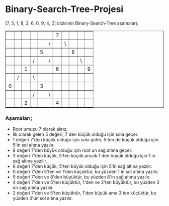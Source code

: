 # Binary-Search-Tree-Projesi
[7, 5, 1, 8, 3, 6, 0, 9, 4, 2] dizisinin Binary-Search-Tree aşamaları;
<table width="27%" border="1" cellpadding="0" cellspacing="0">

<tbody>

<tr>

<td></td>

<td></td>

<td></td>

<td>  </td>

<td>  </td>

<td>  </td>

<td>7</td>

<td>  </td>

<td>  </td>

<td>  </td>

<td>  </td>

</tr>

<tr>

<td></td>

<td></td>

<td></td>

<td></td>

<td></td>

<td>/</td>

<td></td>

<td>\</td>

<td></td>

<td></td>

<td></td>

</tr>

<tr>

<td></td>

<td></td>

<td></td>

<td></td>

<td>5</td>

<td></td>

<td></td>

<td></td>

<td>8</td>

<td></td>

<td></td>

</tr>

<td></td>

<td></td>

<td></td>

<td>/</td>

<td></td>

<td>\</td>

<td></td>

<td></td>

<td></td>

<td>\</td>

<td></td>

<tr>

<td></td>

<td></td>

<td>1</td>

<td></td>

<td></td>

<td></td>

<td>6</td>

<td></td>

<td></td>

<td></td>

<td>9</td>

</tr>

<tr>

<td></td>

<td>/</td>

<td></td>

<td>\</td>

<td></td>

<td></td>

<td></td>

<td></td>

<td></td>

<td></td>

<td></td>

</tr>

<tr>

<td>0</td>

<td></td>

<td></td>

<td></td>

<td>3</td>

<td></td>

<td></td>

<td></td>

<td></td>

<td></td>

<td></td>

</tr>

<tr>

<td></td>

<td></td>

<td></td>

<td>/</td>

<td></td>

<td>\</td>

<td></td>

<td></td>

<td></td>

<td></td>

<td></td>

</tr>

<tr>

<td></td>

<td></td>

<td>2</td>

<td></td>

<td></td>

<td></td>

<td>4</td>

<td></td>

<td></td>

<td></td>

<td></td>

</tr>

</tbody>

</table>

### Aşamaları;
* Root umuzu 7 olarak alırız.
* İlk olarak gelen 5 değeri, 7 den küçük olduğu için sola geçer.
* 1 değeri 7'den küçük olduğu için sola gider, 5'ten de küçük olduğu için 5'in sol altına yazılır.
* 8 değeri 7'den büyük olduğu için root un sağ altına geçer.
* 3 değeri 7'den küçük, 5'ten küçük ancak 1 den büyük olduğu için 1 in sağ altına yazılır.
* 6 değeri 7'den küçük, 5'ten büyük olduğu için 5'in sağ altına yazılır.
* 0 değeri 7'den 5'ten ve 1'den küçüktür, bu yüzden 1 in sol altına yazılır.
* 9 değeri 7'den ve 8'den büyüktür, bu yüzden 8'in sağ altına yazılır.
* 4 değeri 7'den ve 5'ten küçüktür, 1'den ve 3'ten büyüktür, bu yüzden 3 ün sağ altına yazılır.
* 2 değeri 7'den ve 5'ten küçüktür, 1'den büyük ama 3'ten küçüktür, bu yüzden 3'ün sol altına yazılır.